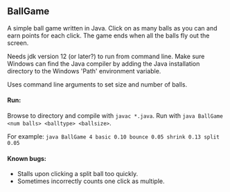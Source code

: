 ## BallGame
A simple ball game written in Java. Click on as many balls as you can and earn points for each click. 
The game ends when all the balls fly out the screen.

Needs jdk version 12 (or later?) to run from command line. Make sure Windows can find the Java compiler by adding
the Java installation directory to the Windows 'Path' environment variable. 

Uses command line arguments to set size and number of balls. 

#### Run:
Browse to directory and compile with `javac *.java`. Run with `java BallGame <num balls> <balltype> <ballsize>`.

For example: `java BallGame 4 basic 0.10 bounce 0.05 shrink 0.13 split 0.05`

#### Known bugs: 
* Stalls upon clicking a split ball too quickly. 
* Sometimes incorrectly counts one click as multiple.

